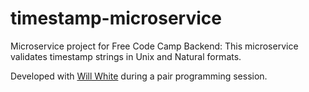 # timestamp-microservice
Microservice project for Free Code Camp Backend: This microservice validates timestamp strings in Unix and Natural formats.

Developed with [Will White](https://github.com/willnwhite) during a pair programming session. 

